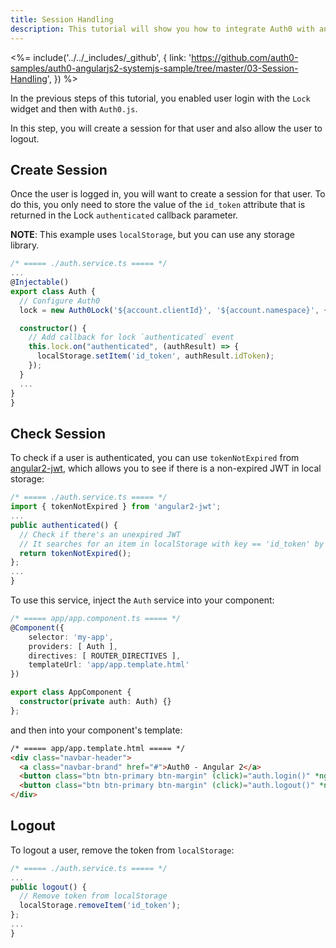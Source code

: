 ```yaml
---
title: Session Handling
description: This tutorial will show you how to integrate Auth0 with angular2 to add session handling and logout to your web app.
---
```


<%= include('../../_includes/_github', {
  link: 'https://github.com/auth0-samples/auth0-angularjs2-systemjs-sample/tree/master/03-Session-Handling',
}) %>

In the previous steps of this tutorial, you enabled user login with the `Lock` widget and then with `Auth0.js`. 

In this step, you will create a session for that user and also allow the user to logout.

## Create Session

Once the user is logged in, you will want to create a session for that user. To do this, you only need to store the value of the `id_token` attribute that is returned in the Lock `authenticated` callback parameter.

**NOTE**: This example uses `localStorage`, but you can use any storage library.

```typescript
/* ===== ./auth.service.ts ===== */
...
@Injectable()
export class Auth {
  // Configure Auth0
  lock = new Auth0Lock('${account.clientId}', '${account.namespace}', {});

  constructor() {
    // Add callback for lock `authenticated` event
    this.lock.on("authenticated", (authResult) => {
      localStorage.setItem('id_token', authResult.idToken);
    });
  }
  ...
}
}
```

## Check Session

To check if a user is authenticated, you can use `tokenNotExpired` from [angular2-jwt](https://github.com/auth0/angular2-jwt), which allows you to see if there is a non-expired JWT in local storage:

```typescript
/* ===== ./auth.service.ts ===== */
import { tokenNotExpired } from 'angular2-jwt';
...
public authenticated() {
  // Check if there's an unexpired JWT
  // It searches for an item in localStorage with key == 'id_token' by default
  return tokenNotExpired();
};
...
}
```

To use this service, inject the `Auth` service into your component:

```typescript
/* ===== app/app.component.ts ===== */
@Component({
    selector: 'my-app',
    providers: [ Auth ],
    directives: [ ROUTER_DIRECTIVES ],
    templateUrl: 'app/app.template.html'
})

export class AppComponent {
  constructor(private auth: Auth) {}
};
```

and then into your component's template:

```html
/* ===== app/app.template.html ===== */
<div class="navbar-header">
  <a class="navbar-brand" href="#">Auth0 - Angular 2</a>
  <button class="btn btn-primary btn-margin" (click)="auth.login()" *ngIf="!auth.authenticated()">Log In</button>
  <button class="btn btn-primary btn-margin" (click)="auth.logout()" *ngIf="auth.authenticated()">Log Out</button>
</div>
```

## Logout

To logout a user, remove the token from `localStorage`:

```typescript
/* ===== ./auth.service.ts ===== */
...
public logout() {
  // Remove token from localStorage
  localStorage.removeItem('id_token');
};
...
}
```

